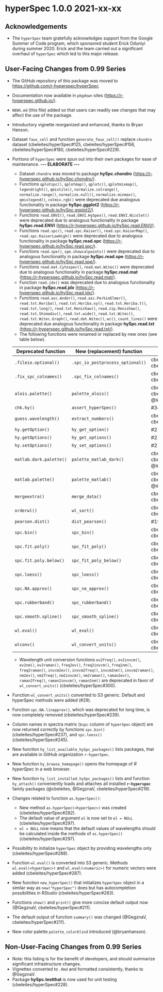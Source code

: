 # hyperSpec 1.0.0 2021-xx-xx

## Acknowledgements

* The `hyperSpec` team gratefully acknowledges support from the Google Summer of Code program, which sponsored student Erick Oduniyi during summer 2020. Erick and the team carried out a significant overhaul of `hyperSpec` which led to this major release.


## User-Facing Changes from 0.99 Series

* The GitHub repository of this package was moved to https://github.com/r-hyperspec/hyperSpec
* Documentation now available in `pkgdown` sites (https://r-hyperspec.github.io/).
* `NEWS.md` (this file) added so that users can readily see changes that may affect the use of the package.
* Introductory vignette reorganized and enhanced, thanks to Bryan Hanson.
* Dataset `faux_cell` and function `generate_faux_cell()` replace `chondro` dataset (cbeleites/hyperSpec#125, cbeleites/hyperSpec#156, cbeleites/hyperSpec#180, cbeleites/hyperSpec#229).
* Portions of `hyperSpec` were spun out into their own packages for ease of maintenance. 
**--- ELABORATE ---**
    - Dataset `chondro` was moved to package **hySpc.chondro** (https://r-hyperspec.github.io/hySpc.chondro/).
    - Functions `qplotspc()`, `qplotmap()`, `qplotc()`, `qplotmixmap()`, `legendright()`,  `qmixtile()`, `normalize.colrange()`, `normalize.range()`, `normalize.null()`, `normalize.minmax()`, `qmixlegend()`, `colmix.rgb()` were deprecated due analogous functionality in package **hySpc.ggplot2** (https://r-hyperspec.github.io/hySpc.ggplot2/).
    - Functions `read.ENVI()`, `read.ENVI.HySpex()`, `read.ENVI.Nicolet()` were deprecated due to analogous functionality in package **hySpc.read.ENVI** (https://r-hyperspec.github.io/hySpc.read.ENVI/).
    - Functions `read.spc()`, `read.spc.Kaiser()`, `read.spc.KaiserMap()`, `read.spc.KaiserLowHigh()` were deprecated due to analogous functionality in package **hySpc.read.spc** (https://r-hyperspec.github.io/hySpc.read.spc/).
    - Functions `read.spe()`, `spe.showcalpoints()` were deprecated due to analogous functionality in package **hySpc.read.spe** (https://r-hyperspec.github.io/hySpc.read.spe/).
    - Functions `read.mat.Cytospec()`, `read.mat.Witec()` were deprecated due to analogous functionality in package **hySpc.read.mat** (https://r-hyperspec.github.io/hySpc.read.mat/).
    - Function `read.jdx()` was deprecated due to analogous functionality in package **hySpc.read.jdx** (https://r-hyperspec.github.io/hySpc.read.jdx/).
    - Functions `read.asc.Andor()`, `read.asc.PerkinElmer()`, `read.txt.Horiba()`, `read.txt.Horiba.xy()`, `read.txt.Horiba.t()`, `read.txt.long()`, `read.txt.Renishaw()`,  `read.zip.Renishaw()`, `read.txt.Shimadzu()`, `read.txt.wide()`, `read.txt.Witec()`, `read.txt.Witec.Graph()`, `read.dat.Witec()`, `wc()`, `count_lines()` were deprecated due analogous functionality in package **hySpc.read.txt** (https://r-hyperspec.github.io/hySpc.read.txt/).
    - The following functions were renamed or replaced by new ones (see table below).
    
     Deprecated function     | New (replacement) function       | Related issues
    -------------------------|-------------------------------   | ----------------
     `.fileio.optional()`    | `.spc_io_postprocess_optional()` |  cbeleites/hyperSpec#208, cbeleites/hyperSpec#302
     `.fix_spc_colnames()`   | `.spc_fix_colnames()`            |  cbeleites/hyperSpec#208, cbeleites/hyperSpec#301
     `alois.palette()`       | `palette_alois()`                |  cbeleites/hyperSpec#208, cbeleites/hyperSpec#299, @sangttruong 
     `chk.hy()`              | `assert_hyperSpec()`             |  #34
     `guess.wavelength()`    | `extract_numbers()`              |  cbeleites/hyperSpec#208, cbeleites/hyperSpec#309
     `hy.getOption()`        | `hy_get_option()`                |  #21
     `hy.getOptions()`       | `hy_get_options()`               |  #21
     `hy.setOptions()`       | `hy_set_options()`               |  #21
     `matlab.dark.palette()` | `palette_matlab_dark()`          |  cbeleites/hyperSpec#299, cbeleites/hyperSpec#299, @sangttruong
     `matlab.palette()`      | `palette_matlab()`               |  cbeleites/hyperSpec#208, cbeleites/hyperSpec#299, @sangttruong
     `mergeextra()`          | `merge_data()`                   |  cbeleites/hyperSpec#208, cbeleites/hyperSpec#302
     `orderwl()`             | `wl_sort()`                      |  cbeleites/hyperSpec#208, cbeleites/hyperSpec#309
     `pearson.dist()`        | `dist_pearson()`                 |  #19
     `spc.bin()`             | `spc_bin()`                      |  cbeleites/hyperSpec#208, cbeleites/hyperSpec#301
     `spc.fit.poly()`        | `spc_fit_poly()`                 |  cbeleites/hyperSpec#208, cbeleites/hyperSpec#301
     `spc.fit.poly.below()`  | `spc_fit_poly_below()`           |  cbeleites/hyperSpec#208, cbeleites/hyperSpec#301
     `spc.loess()`           | `spc_loess()`                    |  cbeleites/hyperSpec#208, cbeleites/hyperSpec#301
     `spc.NA.approx()`       | `spc_na_approx()`                |  cbeleites/hyperSpec#208, cbeleites/hyperSpec#301
     `spc.rubberband()`      | `spc_rubberband()`               |  cbeleites/hyperSpec#208, cbeleites/hyperSpec#301
     `spc.smooth.spline()`   | `spc_smooth_spline()`            |  cbeleites/hyperSpec#208, cbeleites/hyperSpec#301
     `wl.eval()`             | `wl_eval()`                      |  cbeleites/hyperSpec#208, cbeleites/hyperSpec#309
     `wlconv()`              | `wl_convert_units()`             |  cbeleites/hyperSpec#208, cbeleites/hyperSpec#309
    - Wavelength unit conversion functions `ev2freq()`, `ev2invcm()`, `ev2nm()`, `ev2raman()`, `freq2ev()`, `freq2invcm()`, `freq2nm()`, `freq2raman()`, `invcm2ev()`, `invcm2freq()`, `invcm2nm()`, `invcm2raman()`, `nm2ev()`, `nm2freq()`, `nm2invcm()`, `nm2raman()`, `raman2ev()`, `raman2freq()`, `raman2invcm()`, `raman2nm()` are deprecated in favor of `wl_convert_units()` (cbeleites/hyperSpec#300).
* Function `wl_convert_units()` converted to S3 generic. Default and hyperSpec methods were added (#29).
* Function `spc.NA.linapprox()`, which was deprecated for long time, is now completely removed (cbeleites/hyperSpec#239).
* Column names in spectra matrix (`$spc` column of `hyperSpec` object) are now returned correctly by functions `spc.bin()` (cbeleites/hyperSpec#237), and `spc.loess()` (cbeleites/hyperSpec#245).
* New function `hy_list_available_hySpc_packages()` lists packages, that are available in GitHub organization `r-hyperSpec`.
* New function `hy_browse_homepage()` opens the homepage of *R hyperSpec* in a web browser.
* New function `hy_list_installed_hySpc_packages()` lists and function `hy_attach()` conveniently loads and attaches all installed **`r-hyperspec`** family packages (@cbeleites, @GegznaV, cbeleites/hyperSpec#219).
* Changes related to function `as.hyperSpec()`:
    - New method `as.hyperSpec(<hyperSpec>)` was created (cbeleites/hyperSpec#282).
    - The default value of argument `wl` is now set to `wl = NULL` (cbeleites/hyperSpec#297).
    - `wl = NULL` now means that the default values of wavelengths should be calculated inside the methods of `as.hyperSpec()` (cbeleites/hyperSpec#297).
* Possibility to initialize `hyperSpec` object by providing wavelengths only (cbeleites/hyperSpec#288).
* Function `wl.eval()` is converted into S3 generic. Methods `wl.eval(<hyperSpec>)` and `wl.eval(<numeric>)` for numeric vectors were added (cbeleites/hyperSpec#287).
* New function `new_hyperSpec()` that initializes `hyperSpec` object in a similar way as `new("hyperSpec")` does but has autocompletion possibilities in RStudio (cbeleites/hyperSpec#283).
* Functions `show()` and `print()` give more concise default output now (@GegznaV, cbeleites/hyperSpec#211).
* The default output of function `summary()` was changed (@GegznaV, cbeleites/hyperSpec#211).
* New color palette `palette_colorblind` introduced (@bryanhanson).



## Non-User-Facing Changes from 0.99 Series

* Note: this listing is for the benefit of developers, and should summarize significant infrastructure changes.
* Vignettes converted to `.Rmd` and formatted consistently, thanks to @GegznaV.
* Package **hySpc.testthat** is now used for unit testing (cbeleites/hyperSpec#228).

